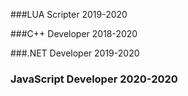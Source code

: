 ###LUA Scripter 2019-2020

###C++ Developer 2018-2020

###.NET Developer 2019-2020

### JavaScript Developer 2020-2020
